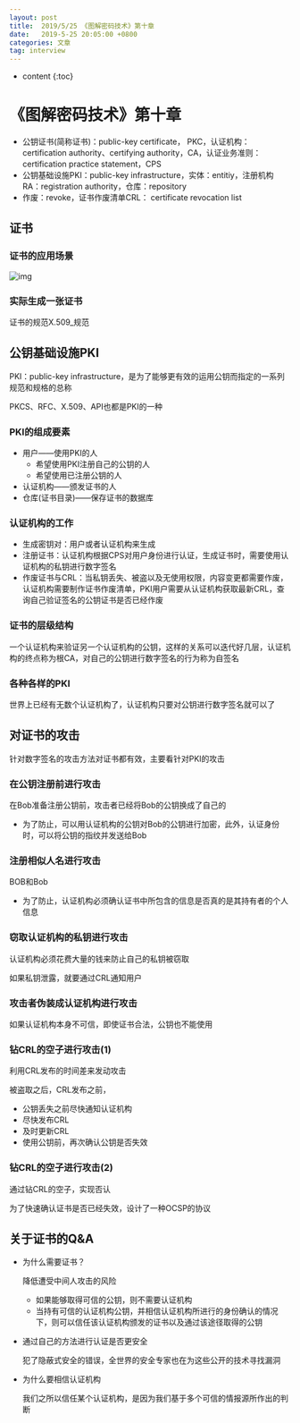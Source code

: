 ```yaml
---
layout: post
title:  2019/5/25 《图解密码技术》第十章
date:   2019-5-25 20:05:00 +0800
categories: 文章
tag: interview
---
```


* content
{:toc}
# 《图解密码技术》第十章

- 公钥证书(简称证书)：public-key certificate， PKC，认证机构：certification authority、certifying authority，CA，认证业务准则：certification practice statement，CPS
- 公钥基础设施PKI：public-key infrastructure，实体：entitiy，注册机构RA：registration authority，仓库：repository
- 作废：revoke，证书作废清单CRL： certificate revocation list

## 证书

### 证书的应用场景

![img](https://wx4.sinaimg.cn/mw690/0066mMjily1g3f2up6t5cj30hb08rglx.jpg)

### 实际生成一张证书

证书的规范X.509_规范

## 公钥基础设施PKI

PKI：public-key infrastructure，是为了能够更有效的运用公钥而指定的一系列规范和规格的总称

PKCS、RFC、X.509、API也都是PKI的一种

### PKI的组成要素

- 用户——使用PKI的人
  - 希望使用PKI注册自己的公钥的人
  - 希望使用已注册公钥的人
- 认证机构——颁发证书的人
- 仓库(证书目录)——保存证书的数据库

### 认证机构的工作

- 生成密钥对：用户或者认证机构来生成
- 注册证书：认证机构根据CPS对用户身份进行认证，生成证书时，需要使用认证机构的私钥进行数字签名
- 作废证书与CRL：当私钥丢失、被盗以及无使用权限，内容变更都需要作废，认证机构需要制作证书作废清单，PKI用户需要从认证机构获取最新CRL，查询自己验证签名的公钥证书是否已经作废

### 证书的层级结构

一个认证机构来验证另一个认证机构的公钥，这样的关系可以迭代好几层，认证机构的终点称为根CA，对自己的公钥进行数字签名的行为称为自签名

### 各种各样的PKI

世界上已经有无数个认证机构了，认证机构只要对公钥进行数字签名就可以了

## 对证书的攻击

针对数字签名的攻击方法对证书都有效，主要看针对PKI的攻击

### 在公钥注册前进行攻击

在Bob准备注册公钥前，攻击者已经将Bob的公钥换成了自己的

- 为了防止，可以用认证机构的公钥对Bob的公钥进行加密，此外，认证身份时，可以将公钥的指纹并发送给Bob

### 注册相似人名进行攻击

BOB和Bob

- 为了防止，认证机构必须确认证书中所包含的信息是否真的是其持有者的个人信息

### 窃取认证机构的私钥进行攻击

认证机构必须花费大量的钱来防止自己的私钥被窃取

如果私钥泄露，就要通过CRL通知用户

### 攻击者伪装成认证机构进行攻击

如果认证机构本身不可信，即使证书合法，公钥也不能使用

### 钻CRL的空子进行攻击(1)

利用CRL发布的时间差来发动攻击

被盗取之后，CRL发布之前，

- 公钥丢失之前尽快通知认证机构
- 尽快发布CRL
- 及时更新CRL
- 使用公钥前，再次确认公钥是否失效

### 钻CRL的空子进行攻击(2)

通过钻CRL的空子，实现否认

为了快速确认证书是否已经失效，设计了一种OCSP的协议

## 关于证书的Q&A

- 为什么需要证书？

  降低遭受中间人攻击的风险

  - 如果能够取得可信的公钥，则不需要认证机构
  - 当持有可信的认证机构公钥，并相信认证机构所进行的身份确认的情况下，则可以信任该认证机构颁发的证书以及通过该途径取得的公钥

- 通过自己的方法进行认证是否更安全

  犯了隐蔽式安全的错误，全世界的安全专家也在为这些公开的技术寻找漏洞

- 为什么要相信认证机构

  我们之所以信任某个认证机构，是因为我们基于多个可信的情报源所作出的判断

  